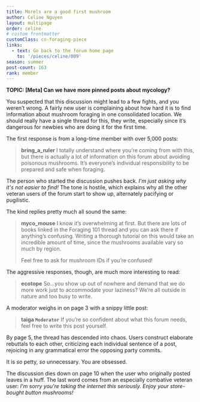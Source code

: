 ```yaml
---
title: Morels are a good first mushroom
author: Celine Nguyen
layout: multipage
order: celine
# custom frontmatter
customClass: cn-foraging-piece
links:
  - text: Go back to the forum home page
    to: '/pieces/celine/009'
season: summer
post-count: 163
rank: member
---
```


**TOPIC: [Meta] Can we have more pinned posts about mycology?**

You suspected that this discussion might lead to a few fights, and you weren’t wrong. A fairly new user is complaining about how hard it is to find information about mushroom foraging in one consolidated location. We should really have a single thread for this, they write, especially since it’s dangerous for newbies who are doing it for the first time.

The first response is from a long-time member with over 5,000 posts:

>**bring_a_ruler** I totally understand where you’re coming from with this, but there is actually a lot of information on this forum about avoiding poisonous mushrooms. It’s everyone’s individual responsibility to be prepared and safe when foraging.

The person who started the discussion pushes back. *I'm just asking why it's not easier to find!* The tone is hostile, which explains why all the other veteran users of the forum start to show up, alternately pacifying or pugilistic.

The kind replies pretty much all sound the same:

> **myco_mouse** I know it’s overwhelming at first. But there are lots of books linked in the Foraging 101 thread and you can ask there if anything’s confusing. Writing a thorough tutorial on this would take an incredible amount of time, since the mushrooms available vary so much by region.
>
> Feel free to ask for mushroom IDs if you’re confused!

The aggressive responses, though, are much more interesting to read:

> **ecotope** So…you show up out of nowhere and demand that we do more work just to accommodate your laziness? We’re all outside in nature and too busy to write.

A moderator weighs in on page 3 with a snippy little post:

> **taiga `Moderator`** If you’re so confident about what this forum needs, feel free to write this post yourself.

By page 5, the thread has descended into chaos. Users construct elaborate rebuttals to each other, criticizing each individual sentence of a post, rejoicing in any grammatical error the opposing party commits.

It is *so* petty, *so* unnecessary. You are obsessed.

The discussion dies down on page 10 when the user who originally posted leaves in a huff. The last word comes from an especially combative veteran user: *I'm sorry you're taking the internet this seriously. Enjoy your store-bought button mushrooms!*
